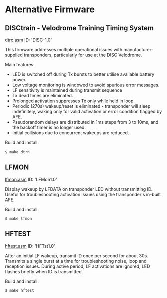 # Alternative Firmware

## DISCtrain - Velodrome Training Timing System

[dtrc.asm](dtrn.asm) ID: 'DISC-1.0'

This firmware addresses multiple operational
issues with manufacturer-supplied transponders,
particularly for use at the DISC Velodrome.

Main features:

   - LED is switched off during Tx bursts to better
     utilise available battery power.
   - Low voltage monitoring is windowed to avoid spurious
     error messages.
   - LF sensitivity is maintained during transmit sequence
   - Tx dead times are eliminated.
   - Prolonged activation suppresses Tx only while held in loop.
   - Periodic (270s) wakeup/reset is eliminated - transponder
     will sleep indefinitely, waking only for valid activation
     or error condition flagged by AFE.
   - Pseudorandom delays are distributed in 1ms steps from 3 to 10ms,
     and the backoff timer is no longer used.
   - Initial collisions due to concurrent wakeups are reduced.

Build and install:

	$ make dtrn


## LFMON

[lfmon.asm](lfmon.asm) ID: 'LFMon1.0'

Display wakeup by LFDATA on transponder LED without
transmitting ID. Useful for troubleshooting activation
issues using the transponder's in-built AFE.

Build and install:

	$ make lfmon


## HFTEST

[hftest.asm](hftest.asm) ID: 'HFTst1.0'

After an initial LF wakeup, transmit ID once per
second for about 30s. Transmits a single burst
at a time for troubleshooting noise, loop and
reception issues. During active period, LF activations
are ignored, LED flashes briefly when ID is transmitted.

Build and install:

	$ make hftest
